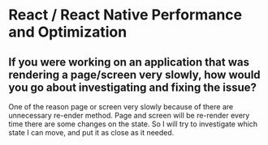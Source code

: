 # React / React Native Performance and Optimization

## If you were working on an application that was rendering a page/screen very slowly, how would you go about investigating and fixing the issue?
One of the reason page or screen very slowly because of there are unnecessary re-ender method.
Page and screen will be re-render every time there are some changes on the state.
So I will try to investigate which state I can move, and put it as close as it needed.
